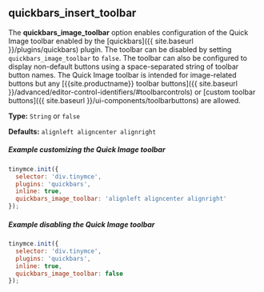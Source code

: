 ## quickbars_insert_toolbar

The **quickbars_image_toolbar** option enables configuration of the Quick Image toolbar enabled by the [quickbars]({{ site.baseurl }}/plugins/quickbars) plugin. The toolbar can be disabled by setting `quickbars_image_toolbar` to `false`. The toolbar can also be configured to display non-default buttons using a space-separated string of toolbar button names. The Quick Image toolbar is intended for image-related buttons but any [{{site.productname}} toolbar buttons]({{ site.baseurl }}/advanced/editor-control-identifiers/#toolbarcontrols) or [custom toolbar buttons]({{ site.baseurl }}/ui-components/toolbarbuttons) are allowed.

**Type:** `String` or `false`

**Defaults:** `alignleft aligncenter alignright`

##### Example customizing the Quick Image toolbar

```js
tinymce.init({
  selector: 'div.tinymce',
  plugins: 'quickbars',
  inline: true,
  quickbars_image_toolbar: 'alignleft aligncenter alignright'
});
```

##### Example disabling the Quick Image toolbar

```js
tinymce.init({
  selector: 'div.tinymce',
  plugins: 'quickbars',
  inline: true,
  quickbars_image_toolbar: false
});
```
